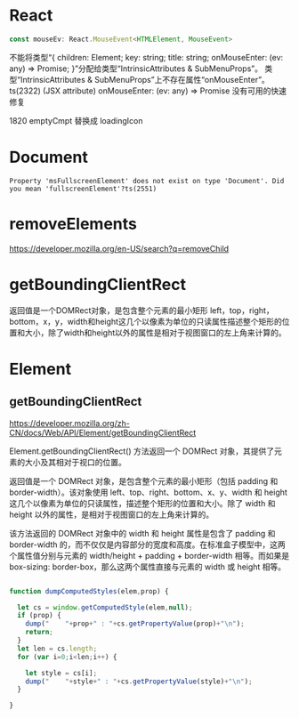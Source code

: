 # React

```ts
const mouseEv: React.MouseEvent<HTMLElement, MouseEvent>
```

不能将类型“{ children: Element; key: string; title: string; onMouseEnter: (ev: any) => Promise<void>; }”分配给类型“IntrinsicAttributes & SubMenuProps”。
类型“IntrinsicAttributes & SubMenuProps”上不存在属性“onMouseEnter”。ts(2322)
(JSX attribute) onMouseEnter: (ev: any) => Promise<void>
没有可用的快速修复

1820 emptyCmpt 替换成 loadingIcon

# Document

```tsx
Property 'msFullscreenElement' does not exist on type 'Document'. Did you mean 'fullscreenElement'?ts(2551)

```

# removeElements

https://developer.mozilla.org/en-US/search?q=removeChild

# getBoundingClientRect
返回值是一个DOMRect对象，是包含整个元素的最小矩形 left，top，right，bottom，x，y，width和height这几个以像素为单位的只读属性描述整个矩形的位置和大小，除了width和height以外的属性是相对于视图窗口的左上角来计算的。


# Element
## getBoundingClientRect
https://developer.mozilla.org/zh-CN/docs/Web/API/Element/getBoundingClientRect

Element.getBoundingClientRect() 方法返回一个 DOMRect 对象，其提供了元素的大小及其相对于视口的位置。


返回值是一个 DOMRect 对象，是包含整个元素的最小矩形（包括 padding 和 border-width）。该对象使用 left、top、right、bottom、x、y、width 和 height 这几个以像素为单位的只读属性，描述整个矩形的位置和大小。除了 width 和 height 以外的属性，是相对于视图窗口的左上角来计算的。

该方法返回的 DOMRect 对象中的 width 和 height 属性是包含了 padding 和 border-width 的，而不仅仅是内容部分的宽度和高度。在标准盒子模型中，这两个属性值分别与元素的 width/height + padding + border-width 相等。而如果是 box-sizing: border-box，那么这两个属性直接与元素的 width 或 height 相等。
```js

function dumpComputedStyles(elem,prop) {

  let cs = window.getComputedStyle(elem,null);
  if (prop) {
    dump("    "+prop+" : "+cs.getPropertyValue(prop)+"\n");
    return;
  }
  let len = cs.length;
  for (var i=0;i<len;i++) {

    let style = cs[i];
    dump("    "+style+" : "+cs.getPropertyValue(style)+"\n");
  }

}
```
